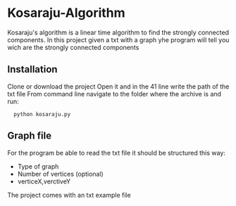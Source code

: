 # Kosaraju-Algorithm
Kosaraju's algorithm is a linear time algorithm to find the strongly connected components.
In this project given a txt with a graph yhe program will tell you wich are the strongly connected components

## Installation

Clone or download the project 
Open it and in the 41 line write the path of the txt file
From command line navigate to the folder where the archive is and run:
```
  python kosaraju.py
```

## Graph file
For the program be able to read the txt file it should be structured this way:

* Type of graph
* Number of vertices (optional)
* verticeX,verctiveY

The project comes with an txt example file

 
